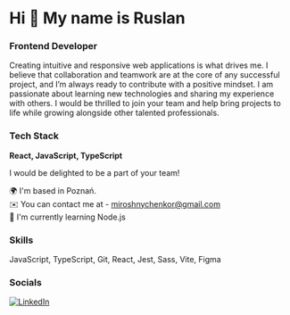 # Hi 👋 My name is Ruslan

### Frontend Developer

Creating intuitive and responsive web applications is what drives me. I believe that collaboration and teamwork are at the core of any successful project, and I’m always ready to contribute with a positive mindset. I am passionate about learning new technologies and sharing my experience with others. I would be thrilled to join your team and help bring projects to life while growing alongside other talented professionals.

### Tech Stack

**React, JavaScript, TypeScript**

I would be delighted to be a part of your team!

🌍 I'm based in Poznań.  
✉️ You can contact me at - [miroshnychenkor@gmail.com](mailto:miroshnychenkor@gmail.com)  
🧠 I'm currently learning Node.js

### Skills

JavaScript, TypeScript, Git, React, Jest, Sass, Vite, Figma

### Socials

[![LinkedIn](https://img.shields.io/badge/LinkedIn-0077B5?style=for-the-badge&logo=linkedin&logoColor=white)](https://www.linkedin.com/in/ruslan-miroshnychenko-2487102ba/)
<!--
**mirosaint/mirosaint** is a ✨ _special_ ✨ repository because its `README.md` (this file) appears on your GitHub profile.

Here are some ideas to get you started:

- 🔭 I’m currently working on ...
- 🌱 I’m currently learning ...
- 👯 I’m looking to collaborate on ...
- 🤔 I’m looking for help with ...
- 💬 Ask me about ...
- 📫 How to reach me: ...
- 😄 Pronouns: ...
- ⚡ Fun fact: ...
-->

